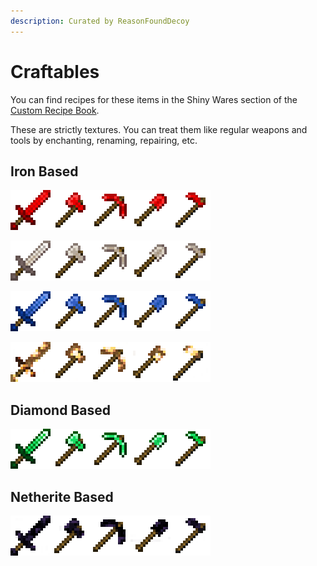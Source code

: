 ```yaml
---
description: Curated by ReasonFoundDecoy
---
```


# Craftables

You can find recipes for these items in the Shiny Wares section of the [Custom Recipe Book](../custom-crafting.md).

These are strictly textures. You can treat them like regular weapons and tools by enchanting, renaming, repairing, etc.

## Iron Based

![Redstone Weapons/Tools](<../../.gitbook/assets/craftables redstone.png>)

![Quartz Weapons/Tools](<../../.gitbook/assets/craftables quartz.png>)

![Lapis Weapons/Tools](<../../.gitbook/assets/craftables lapis.png>)

![Glowstone Weapons/Tools](<../../.gitbook/assets/craftables glowstone.png>)

## Diamond Based

![Emerald Weapons/Tools](<../../.gitbook/assets/craftables emerald.png>)

## Netherite Based

![Obsidian Weapons/Tools](<../../.gitbook/assets/craftables obsidian.png>)
